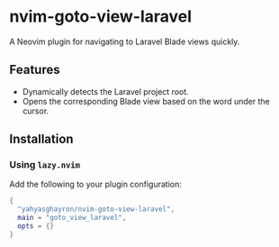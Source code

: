 # nvim-goto-view-laravel

A Neovim plugin for navigating to Laravel Blade views quickly.

## Features

- Dynamically detects the Laravel project root.
- Opens the corresponding Blade view based on the word under the cursor.

## Installation

### Using `lazy.nvim`

Add the following to your plugin configuration:

```lua
{
  "yahyasghayron/nvim-goto-view-laravel",
  main = "goto_view_laravel",
  opts = {}
}
